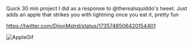 Quick 30 min project I did as a response to @therealsquiddo's tweet. Just adds an apple that strikes you with lightning once you eat it, pretty fun

https://twitter.com/DijonMstrd/status/1735748506420154401

![AppleGif](https://media.discordapp.net/attachments/1090763739969617991/1185329924597362801/MOSHED-2023-12-15-17-49-15.gif?ex=658f3784&is=657cc284&hm=239d019e775b0326f4da26d10d5a0a62bbc4b2e01e9c4b497ff5d6a7a8eb8eac&=)
